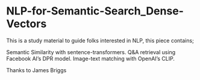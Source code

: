# NLP-for-Semantic-Search_Dense-Vectors


This is a study material to guide folks interested in NLP, this piece contains;

Semantic Similarity with sentence-transformers.
Q&A retrieval using Facebook AI’s DPR model.
Image-text matching with OpenAI’s CLIP.

Thanks to James Briggs
